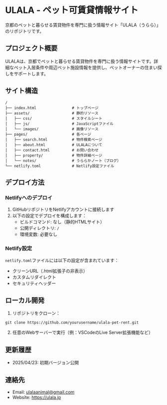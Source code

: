 # ULALA - ペット可賃貸情報サイト

京都のペットと暮らせる賃貸物件を専門に扱う情報サイト「ULALA（うらら）」のリポジトリです。

## プロジェクト概要

ULALAは、京都でペットと暮らせる賃貸物件を専門に扱う情報サイトです。詳細なペット入居条件や周辺ペット施設情報を提供し、ペットオーナーの住まい探しをサポートします。

## サイト構造

```
/
├── index.html                # トップページ
├── assets/                   # 静的リソース
│   ├── css/                  # スタイルシート
│   ├── js/                   # JavaScriptファイル
│   └── images/               # 画像リソース
├── pages/                    # 各ページ
│   ├── search.html           # 物件検索ページ
│   ├── about.html            # ULALAについて
│   ├── contact.html          # お問い合わせ
│   ├── property/             # 物件詳細ページ
│   └── notes/                # うららかノート（ブログ）
└── netlify.toml              # Netlify設定ファイル
```

## デプロイ方法

### Netlifyへのデプロイ

1. GitHubリポジトリをNetlifyアカウントに接続します
2. 以下の設定でデプロイを構成します：
   - ビルドコマンド: なし（静的HTMLサイト）
   - 公開ディレクトリ: `/`
   - 環境変数: 必要なし

### Netlify設定

`netlify.toml`ファイルには以下の設定が含まれています：

- クリーンURL（.html拡張子の非表示）
- カスタムリダイレクト
- セキュリティヘッダー

## ローカル開発

1. リポジトリをクローン：
```
git clone https://github.com/yourusername/ulala-pet-rent.git
```

2. 任意のWebサーバーで実行（例：VSCodeのLive Server拡張機能など）

## 更新履歴

- 2025/04/23: 初期バージョン公開

## 連絡先

- Email: ulalaanimal@gmail.com
- Website: https://ulala.jp